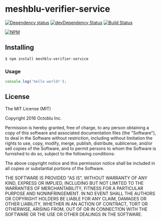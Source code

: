 # meshblu-verifier-service

[![Dependency status](http://img.shields.io/david/octoblu/meshblu-verifier-service.svg?style=flat)](https://david-dm.org/octoblu/meshblu-verifier-service)
[![devDependency Status](http://img.shields.io/david/dev/octoblu/meshblu-verifier-service.svg?style=flat)](https://david-dm.org/octoblu/meshblu-verifier-service#info=devDependencies)
[![Build Status](http://img.shields.io/travis/octoblu/meshblu-verifier-service.svg?style=flat&branch=master)](https://travis-ci.org/octoblu/meshblu-verifier-service)

[![NPM](https://nodei.co/npm/meshblu-verifier-service.svg?style=flat)](https://npmjs.org/package/meshblu-verifier-service)

## Installing

```bash
$ npm install meshblu-verifier-service
```

### Usage

```javascript
console.log('hello world!');
```

## License

The MIT License (MIT)

Copyright 2016 Octoblu Inc.

Permission is hereby granted, free of charge, to any person obtaining a copy
of this software and associated documentation files (the "Software"), to deal
in the Software without restriction, including without limitation the rights
to use, copy, modify, merge, publish, distribute, sublicense, and/or sell
copies of the Software, and to permit persons to whom the Software is
furnished to do so, subject to the following conditions:

The above copyright notice and this permission notice shall be included in
all copies or substantial portions of the Software.

THE SOFTWARE IS PROVIDED "AS IS", WITHOUT WARRANTY OF ANY KIND, EXPRESS OR
IMPLIED, INCLUDING BUT NOT LIMITED TO THE WARRANTIES OF MERCHANTABILITY,
FITNESS FOR A PARTICULAR PURPOSE AND NONINFRINGEMENT. IN NO EVENT SHALL THE
AUTHORS OR COPYRIGHT HOLDERS BE LIABLE FOR ANY CLAIM, DAMAGES OR OTHER
LIABILITY, WHETHER IN AN ACTION OF CONTRACT, TORT OR OTHERWISE, ARISING FROM,
OUT OF OR IN CONNECTION WITH THE SOFTWARE OR THE USE OR OTHER DEALINGS IN
THE SOFTWARE.
